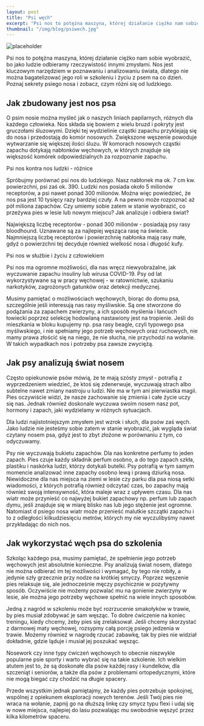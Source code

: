 ```yaml
---
layout: post
title: "Psi węch"
excerpt: "Psi nos to potężna maszyna, której działanie ciężko nam sobie wyobrazić, bo jako ludzie odbieramy rzeczywistość innymi zmysłami. Poznaj sekrety psiego nosa i zobacz, czym różni się od ludzkiego."
thumbnail: "/img/blog/psiwech.jpg"
---
```


![placeholder](https://stopwalkompsow.pl/img/blog/psiwech.jpg)

Psi nos to potężna maszyna, której działanie ciężko nam sobie wyobrazić,
bo jako ludzie odbieramy rzeczywistość innymi zmysłami. Nos jest
kluczowym narzędziem w poznawaniu i analizowaniu świata, dlatego nie
można bagatelizować jego roli w szkoleniu i życiu z psem na co dzień.
Poznaj sekrety psiego nosa i zobacz, czym różni się od ludzkiego.

## Jak zbudowany jest nos psa

O psim nosie można myśleć jak o naszych liniach papilarnych, różnych dla
każdego człowieka. Nos składa się bowiem z wielu bruzd i pokryty jest
gruczołami śluzowymi. Dzięki tej wydzielinie cząstki zapachu przyklejają
się do nosa i przedostają do komór nosowych. Zwiększone węszenie
powoduje wytwarzanie się większej ilości śluzu. W komorach nosowych
cząstki zapachu dotykają nabłonków węchowych, w których znajduje się
większość komórek odpowiedzialnych za rozpoznanie zapachu.

Psi nos kontra nos ludzki - różnice

Spróbujmy porównać psi nos do ludzkiego. Nasz nabłonek ma ok. 7 cm kw.
powierzchni, psi zaś ok. 390. Ludzki nos posiada około 5 milionów
receptorów, a psi nawet ponad 300 milionów. Można więc powiedzieć, że
nos psa jest 10 tysięcy razy bardziej czuły. A na pewno może rozpoznać
aż pół miliona zapachów. Czy umiemy sobie zatem w stanie wyobrazić, co
przeżywa pies w lesie lub nowym miejscu? Jak analizuje i odbiera świat?

Największą liczbę receptorów - ponad 300 milionów - posiadają psy rasy
bloodhound. Uznawane są za najlepiej węsząca rasę na świecie.
Najmniejszą liczbę receptorów i powierzchnię nabłonka mają rasy małe,
gdyż o powierzchni tej decyduje również wielkość nosa i długość kufy.

Psi nos w służbie i życiu z człowiekiem

Psi nos ma ogromne możliwości, dla nas wręcz niewyobrażalne, jak
wyczuwanie zapachu insuliny lub wirusa COVID-19. Psy od lat
wykorzystywane są w pracy węchowej - w ratownictwie, szukaniu
narkotyków, zagrożonych gatunków oraz detekcji medycznej.

Musimy pamiętać o możliwościach węchowych, biorąc do domu psa,
szczególnie jeśli interesują nas rasy myśliwskie. Są one stworzone do
podążania za zapachem zwierzyny, a ich sposób myślenia i łańcuch
łowiecki poprzez selekcję hodowlaną nastawiony jest na tropienie. Jeśli
do mieszkania w bloku kupujemy np. psa rasy beagle, czyli typowego psa
myśliwskiego, i nie spełniamy jego potrzeb węchowych oraz ruchowych, nie
mamy prawa złościć się na niego, że nie słucha, nie przychodzi na
wołanie. W takich wypadkach nos i potrzeby psa zawsze zwyciężą.

## Jak psy analizują świat nosem

Często opiekunowie psów mówią, że te mają szósty zmysł - potrafią z
wyprzedzeniem wiedzieć, że ktoś się zdenerwuje, wyczuwają strach albo
subtelne nawet zmiany nastroju u ludzi. Nie ma w tym ani pierwiastka
magii. Pies oczywiście widzi, że nasze zachowanie się zmienia i całe
życie uczy się nas. Jednak również doskonale wyczuwa swoim nosem nasz
pot, hormony i zapach, jaki wydzielamy w różnych sytuacjach.

Dla ludzi najistotniejszym zmysłem jest wzrok i słuch, dla psów zaś
węch. Jako ludzie nie jesteśmy sobie zatem w stanie wyobrazić, jak
wygląda świat czytany nosem psa, gdyż jest to zbyt złożone w porównaniu
z tym, co odyczuwamy.

Psy nie wyczuwają bukietu zapachów. Dla nas konkretne perfumy to jeden
zapach. Pies czuje każdy składnik perfum osobno, a do tego zapach szkła,
plastiku i naskórka ludzi, którzy dotykali butelki. Psy potrafią w tym
samym momencie analizować inne zapachy osobno lewą i prawą dziurką nosa.
Niewidoczne dla nas miejsca na ziemi w lesie czy parku dla psa niosą
setki wiadomości, z których potrafią również odczytać czas, bo zapachy
mają również swoją intensywność, która maleje wraz z upływem czasu. Dla
nas wiatr może przynieść co najwyżej bukiet zapachowy np. perfum lub
zapach dymu, jeśli znajduje się w miarę blisko nas lub jego stężenie
jest ogromne. Natomiast d psiego nosa wiatr może przenieść malutkie
szczątki zapachu i to z odległości kilkudziesięciu metrów, których my
nie wyczulibyśmy nawet przykładając do nich nos.

## Jak wykorzystać węch psa do szkolenia

Szkoląc każdego psa, musimy pamiętać, że spełnienie jego potrzeb
węchowych jest absolutnie konieczne. Psy analizują świat nosem, dlatego
nie można odbierać im tej możliwości i wymagać, by tego nie robiły, a
jedynie szły grzecznie przy nodze na krótkiej smyczy. Poprzez węszenie
pies relaksuje się, ale jednocześnie męczy psychicznie w pozytywny
sposób. Oczywiście nie możemy pozwalać mu na gonienie zwierzyny w lesie,
ale można jego potrzeby węchowe spełnić na wiele innych sposobów.

Jedną z nagród w szkoleniu może być rozrzucenie smakołyków w trawie, by
pies musiał zdobywać je sam węsząc. To dobre ćwiczenie na koniec
treningu, kiedy chcemy, żeby pies się zrelaksował. Jeśli chcemy
skorzystać z darmowej maty węchowej, rozsypmy całą porcję psiego
jedzenia w trawie. Możemy również w nagrodę rzucać zabawkę, tak by pies
nie widział dokładnie, gdzie ląduje i musiał jej poszukać węsząc.

Nosework czy inne typy ćwiczeń węchowych to obecnie niezwykle popularne
psie sporty i warto wybrać się na takie szkolenie. Ich wielkim atutem
jest to, że są doskonałe dla psów każdej rasy i kundelków, dla szczeniąt
i seniorów, a także dla psów z problemami ortopedycznymi, które nie mogą
biegać czy chodzić na długie spacery.

Przede wszystkim jednak pamiętajmy, że każdy pies potrzebuje spokojnej,
wspólnej z opiekunem eksploracji nowych terenów. Jeśli Twój pies nie
wraca na wołanie, zapnij go na dłuższą linkę czy smycz typu flexi i udaj
się w nowe miejsca, najlepiej do lasu pozwalając mu swobodnie węszyć
przez kilka kilometrów spaceru.
